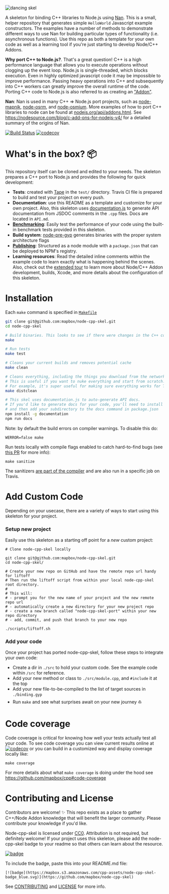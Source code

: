 ![dancing skel](https://mapbox.s3.amazonaws.com/cpp-assets/node-cpp-skel-readme_blue.png)

A skeleton for binding C++ libraries to Node.js using [Nan](https://github.com/nodejs/nan). This is a small, helper repository that generates simple `HelloWorld` Javascript example constructors. The examples have a number of methods to demonstrate different ways to use Nan for building particular types of functionality (i.e. asynchronous functions). Use this repo as both a template for your own code as well as a learning tool if you're just starting to develop Node/C++ Addons.

**Why port C++ to Node.js?**. That's a great question! C++ is a high performance language that allows you to execute operations without clogging up the event loop. Node.js is single-threaded, which blocks execution. Even in highly optimized javascript code it may be impossible to improve performance. Passing heavy operations into C++ and subsequently into C++ workers can greatly improve the overall runtime of the code. Porting C++ code to Node.js is also referred to as creating an ["Addon"](https://github.com/mapbox/cpp/blob/master/node-cpp.md).

**Nan**: Nan is used in many C++ => Node.js port projects, such as [node-mapnik](https://github.com/mapnik/node-mapnik), [node-osrm](https://github.com/Project-OSRM/node-osrm), and [node-osmium](https://github.com/osmcode/node-osmium). More examples of how to port C++ libraries to node can be found at [nodejs.org/api/addons.html](https://nodejs.org/api/addons.html). See https://nodesource.com/blog/c-add-ons-for-nodejs-v4/ for a detailed summary of the origins of Nan.

[![Build Status](https://travis-ci.org/mapbox/node-cpp-skel.svg?branch=master)](https://travis-ci.org/mapbox/node-cpp-skel)
[![codecov](https://codecov.io/gh/mapbox/node-cpp-skel/branch/master/graph/badge.svg)](https://codecov.io/gh/mapbox/node-cpp-skel)

# What's in the box? :package:

This repository itself can be cloned and edited to your needs. The skeleton prepares a C++ port to Node.js and provides the following for quick development:

* **Tests**: created with [Tape](https://github.com/substack/tape) in the `test/` directory. Travis CI file is prepared to build and test your project on every push.
* **Documentation**: use this README as a template and customize for your own project. Also, this skeleton uses [documentation.js](http://documentation.js.org/) to generate API documentation from JSDOC comments in the `.cpp` files. Docs are located in `API.md`.
* **[Benchmarking](./docs/benchmarking.md)**: Easily test the performance of your code using the built-in benchmark tests provided in this skeleton.
* **Build system**: [node-pre-gyp](https://github.com/mapbox/node-pre-gyp) generates binaries with the proper system architecture flags
* **[Publishing](./docs/publishing-binaries.md)**: Structured as a node module with a `package.json` that can be deployed to NPM's registry.
* **Learning resources**: Read the detailed inline comments within the example code to learn exactly what is happening behind the scenes. Also, check out the [extended tour](./docs/extended-tour.md) to learn more about Node/C++ Addon development, builds, Xcode, and more details about the configuration of this skeleton.

# Installation

Each `make` command is specified in [`Makefile`](./Makefile)

```bash
git clone git@github.com:mapbox/node-cpp-skel.git
cd node-cpp-skel

# Build binaries. This looks to see if there were changes in the C++ code. This does not reinstall deps.
make

# Run tests
make test

# Cleans your current builds and removes potential cache
make clean

# Cleans everything, including the things you download from the network in order to compile (ex: npm packages).
# This is useful if you want to nuke everything and start from scratch.
# For example, it's super useful for making sure everything works for Travis, production, someone else's machine, etc
make distclean

# This skel uses documentation.js to auto-generate API docs.
# If you'd like to generate docs for your code, you'll need to install documentation.js,
# and then add your subdirectory to the docs command in package.json
npm install -g documentation
npm run docs
```

Note: by default the build errors on compiler warnings. To disable this do:

```
WERROR=false make
```

Run tests locally with compile flags enabled to catch hard-to-find bugs (see [this PR](https://github.com/mapbox/node-cpp-skel/pull/85) for more info):

```shell
make sanitize
```

The sanitizers [are part of the compiler](https://github.com/mapbox/cpp/blob/master/glossary.md#sanitizers) and are also run in a specific job on Travis.

# Add Custom Code

Depending on your usecase, there are a variety of ways to start using this skeleton for your project.

### Setup new project
Easily use this skeleton as a starting off point for a _new_ custom project:

```
# Clone node-cpp-skel locally

git clone git@github.com:mapbox/node-cpp-skel.git
cd node-cpp-skel/

# Create your new repo on GitHub and have the remote repo url handy for liftoff
# Then run the liftoff script from within your local node-cpp-skel root directory.
#
# This will:
# - prompt you for the new name of your project and the new remote repo url
# - automatically create a new directory for your new project repo
# - create a new branch called "node-cpp-skel-port" within your new repo directory
# - add, commit, and push that branch to your new repo

./scripts/liftoff.sh

```

### Add your code
Once your project has ported node-cpp-skel, follow these steps to integrate your own code:

- Create a dir in `./src` to hold your custom code. See the example code within `/src` for reference.
- Add your new method or class to `./src/module.cpp`, and `#include` it at the top
- Add your new file-to-be-compiled to the list of target sources in `./binding.gyp`
- Run `make` and see what surprises await on your new journey :boat:

# Code coverage

Code coverage is critical for knowing how well your tests actually test all your code. To see code coverage you can view current results online at [![codecov](https://codecov.io/gh/mapbox/node-cpp-skel/branch/master/graph/badge.svg)](https://codecov.io/gh/mapbox/node-cpp-skel) or you can build in a customized way and display coverage locally like:

```
make coverage
```

For more details about what `make coverage` is doing under the hood see https://github.com/mapbox/cpp#code-coverage

# Contributing and License

Contributors are welcome! :sparkles: This repo exists as a place to gather C++/Node Addon knowledge that will benefit the larger community. Please contribute your knowledge if you'd like.

Node-cpp-skel is licensed under [CC0](https://creativecommons.org/share-your-work/public-domain/cc0/). Attribution is not required, but definitely welcome! If your project uses this skeleton, please add the node-cpp-skel badge to your readme so that others can learn about the resource.

[![badge](https://mapbox.s3.amazonaws.com/cpp-assets/node-cpp-skel-badge_blue.svg)](https://github.com/mapbox/node-cpp-skel)

To include the badge, paste this into your README.md file:
```
[![badge](https://mapbox.s3.amazonaws.com/cpp-assets/node-cpp-skel-badge_blue.svg)](https://github.com/mapbox/node-cpp-skel)
```

See [CONTRIBUTING](CONTRIBUTING.md) and [LICENSE](LICENSE.md) for more info.
